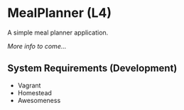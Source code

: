 # MealPlanner (L4)

A simple meal planner application.

*More info to come...*

## System Requirements (Development)

* Vagrant
* Homestead
* Awesomeness
